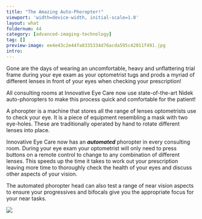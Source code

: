 ```yaml
---
title: "The Amazing Auto-Phoropter!"
viewport: 'width=device-width, initial-scale=1.0'
layout: what
foldernum: 44
category: [advanced-imaging-technology]
tag: []
preview-image: ee4e43c2e44fa8335334d76acda595c42011f491.jpg
intro: 
---
```


<div class="employee-heading">
<p>Gone are the days of wearing an uncomfortable, heavy and unflattering trial frame during your eye exam as your optometrist tugs and prods a myriad of different lenses in front of your eyes when checking your prescription!</p><p>All consulting rooms at Innovative Eye Care now use state-of-the-art Nidek auto-phoropters to make this process quick and comfortable for the patient!</p>
</div>

A phoropter is a machine that stores all the range of lenses optometrists use to check your eye. It is a piece of equipment resembling a mask with two eye-holes. These are traditionally operated by hand to rotate different lenses into place.

Innovative Eye Care now has an **_automated_** phoropter in every consulting room. During your eye exam your optometrist will only need to press buttons on a remote control to change to any combination of different lenses. This speeds up the time it takes to work out your prescription leaving more time to thoroughly check the health of your eyes and discuss other aspects of your vision.

The automated phoropter head can also test a range of near vision aspects to ensure your progressives and bifocals give you the appropriate focus for your near tasks.

![](/uploads/30e99791d9ccd11df11a37f9446fdee439391556.jpg)
